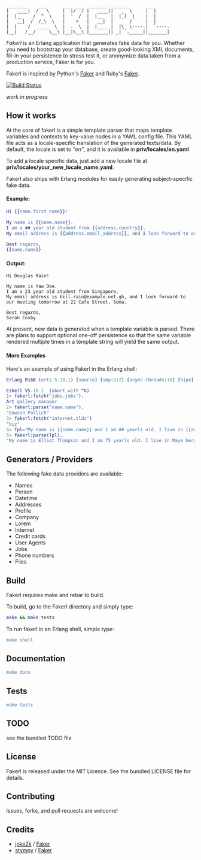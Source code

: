      _______    ___       __  ___  _______ .______       __
    |   ____|  /   \     |  |/  / |   ____||   _  \     |  |
    |  |__    /  ^  \    |  '  /  |  |__   |  |_)  |    |  |
    |   __|  /  /_\  \   |    <   |   __|  |      /     |  |
    |  |    /  _____  \  |  .  \  |  |____ |  |\  \----.|  `----.
    |__|   /__/     \__\ |__|\__\ |_______|| _| `._____||_______|


*Fakerl* is an Erlang application that generates fake data for you.
Whether you need to bootstrap your database, create good-looking XML documents,
fill-in your persistence to stress test it, or anonymize data taken from a production service, Faker is for you.

Fakerl is inspired by Python's [Faker][python-faker] and Ruby's [Faker][ruby-faker].

[![Build Status](https://travis-ci.org/mawuli/fakerl.svg?branch=master)](https://travis-ci.org/mawuli/fakerl)

*work in progress*

## How it works

At the core of fakerl is a simple template parser that maps template variables and contexts to key-value nodes in a YAML config file.
This YAML file acts as a locale-specific translation of the generated texts/data.
By default, the locale is set to *"en"*, and it is available in **priv/locales/en.yaml**

To add a locale specific data, just add a new locale file at **priv/locales/your_new_locale_name.yaml**.

Fakerl also ships with Erlang modules for easily generating subject-specific fake data.


#### Example:

```erlang
Hi {{name.first_name}}!

My name is {{name.name}}.
I am a ## year old student from {{address.country}}.
My email address is {{address.email_address}}, and I look forward to our meeting tomorrow at {{address.address}}.

Best regards,
{{name.name}}
```

#### Output:

```text
Hi Douglas Rain!

My name is Yaw Doe.
I am a 23 year old student from Singapore.
My email address is bill.rain@example.net.gh, and I look forward to our meeting tomorrow at 22 Cafe Street, Soma.

Best regards,
Sarah Cosby
```

At present, new data is generated when a template variable is parsed.
There are plans to support optional one-off persistence so that the same variable
rendered multiple times in a template string will yield the same output.

#### More Examples
Here's an example of using Fakerl in the Erlang shell:

```erlang
Erlang R16B (erts-5.10.1) [source] [smp:2:2] [async-threads:10] [hipe] [kernel-poll:false]

Eshell V5.10.1  (abort with ^G)
1> fakerl:fetch("jobs.jobs").
Art gallery manager
2> fakerl:parse("name.name").
"Dawson Pollich"
3> fakerl:fetch("internet.tlds")
"biz"
4> Tpl="My name is {{name.name}} and I am ## yearls old. I live in {{address.city}}. I am also on Twitter(@???????)".
5> fakerl:parse(Tpl).
"My name is Elliot Thompson and I am 75 yearls old. I live in Maye berg. I am also on Twitter(@whooxja)"
```

## Generators / Providers

The following fake data providers are available:

* Names
* Person
* Datetime
* Addresses
* Profile
* Company
* Lorem
* Internet
* Credit cards
* User Agents
* Jobs
* Phone numbers
* Files

## Build

Fakerl requires make and rebar to build.

To build, go to the Fakerl directory and simply type:

```bash
make && make tests
```

To run fakerl in an Erlang shell, simple type:

```erlang
make shell
```

## Documentation

```erlang
make docs
```

## Tests

```erlang
make tests
```

## TODO

see the bundled TODO file

## License

Fakerl is released under the MIT Licence. See the bundled LICENSE file for details.


Contributing
-------------
Issues, forks, and pull requests are welcome!


Credits
--------

- [joke2k][joke2k] / [Faker][python-faker]
- [stympy][stympy] / [Faker][ruby-faker]

[python-faker]: https://github.com/joke2k/Faker "Python faker"
[ruby-faker]: https://github.com/stympy/faker "Ruby faker"
[joke2k]: https://github.com/joke2k "joke2k"
[stympy]: https://github.com/stympy "Benjamin Curtis"
